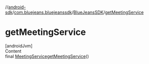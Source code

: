 //[android-sdk](../../../index.md)/[com.bluejeans.bluejeanssdk](../index.md)/[BlueJeansSDK](index.md)/[getMeetingService](get-meeting-service.md)



# getMeetingService  
[androidJvm]  
Content  
final [MeetingService](../../com.bluejeans.bluejeanssdk.meeting/-meeting-service/index.md)[getMeetingService](get-meeting-service.md)()  
  



